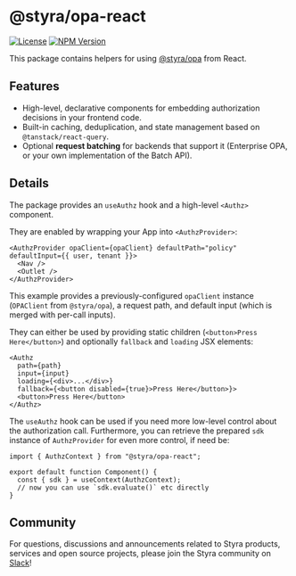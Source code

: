 # @styra/opa-react

[![License](https://img.shields.io/badge/License-Apache_2.0-blue.svg)](https://opensource.org/licenses/Apache-2.0)
[![NPM Version](https://img.shields.io/npm/v/%40styra%2Fopa-react?style=flat&color=%2324b6e0)](https://www.npmjs.com/package/@styra/opa-react)

This package contains helpers for using [@styra/opa](https://www.npmjs.com/package/@styra/opa) from React.

## Features

* High-level, declarative components for embedding authorization decisions in your frontend code.
* Built-in caching, deduplication, and state management based on `@tanstack/react-query`.
* Optional **request batching** for backends that support it (Enterprise OPA, or your own implementation of the Batch API).

## Details

The package provides an `useAuthz` hook and a high-level `<Authz>` component.

They are enabled by wrapping your App into `<AuthzProvider>`:

```tsx
<AuthzProvider opaClient={opaClient} defaultPath="policy" defaultInput={{ user, tenant }}>
  <Nav />
  <Outlet />
</AuthzProvider>
```

This example provides a previously-configured `opaClient` instance (`OPAClient` from `@styra/opa`), a request path, and default input (which is merged with per-call inputs).

They can either be used by providing static children (`<button>Press Here</button>`) and optionally `fallback` and `loading` JSX elements:
```tsx
<Authz
  path={path}
  input={input}
  loading={<div>...</div>}
  fallback={<button disabled={true}>Press Here</button>}>
  <button>Press Here</button>
</Authz>
```

The `useAuthz` hook can be used if you need more low-level control about the authorization call.
Furthermore, you can retrieve the prepared `sdk` instance of `AuthzProvider` for even more control, if need be:

```tsx
import { AuthzContext } from "@styra/opa-react";

export default function Component() {
  const { sdk } = useContext(AuthzContext);
  // now you can use `sdk.evaluate()` etc directly
}
```


## Community

For questions, discussions and announcements related to Styra products, services and open source projects, please join
the Styra community on [Slack](https://communityinviter.com/apps/styracommunity/signup)!
